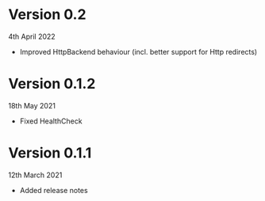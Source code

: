 # Version 0.2
4th April 2022

- Improved HttpBackend behaviour (incl. better support for Http redirects)

# Version 0.1.2
18th May 2021

- Fixed HealthCheck

# Version 0.1.1
12th March 2021

- Added release notes
